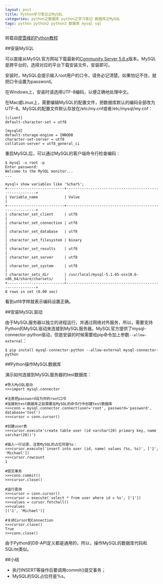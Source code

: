 ```yaml
---
layout: post
title: Python学习笔记之MySQL
categories: python之数据库 python之学习笔记 数据库之MySQL
tags: python python2 python3 数据库 mysql sql
---
```


转载自[廖雪峰的Python教程](http://www.liaoxuefeng.com/wiki/0014316089557264a6b348958f449949df42a6d3a2e542c000/0014320107391860b39da6901ed41a296e574ed37104752000)

##安装MySQL

可以直接从MySQL官方网站下载最新的[Community Server 5.6.x](http://dev.mysql.com/downloads/mysql/5.6.html)版本。MySQL是跨平台的，选择对应的平台下载安装文件，安装即可。

安装时，MySQL会提示输入root用户的口令，请务必记清楚。如果怕记不住，就把口令设置为password。

在Windows上，安装时请选择UTF-8编码，以便正确地处理中文。

在Mac或Linux上，需要编辑MySQL的配置文件，把数据库默认的编码全部改为UTF-8。MySQL的配置文件默认存放在/etc/my.cnf或者/etc/mysql/my.cnf：

```
[client]
default-character-set = utf8

[mysqld]
default-storage-engine = INNODB
character-set-server = utf8
collation-server = utf8_general_ci
```

重启MySQL后，可以通过MySQL的客户端命令行检查编码：

```
$ mysql -u root -p
Enter password: 
Welcome to the MySQL monitor...
...

mysql> show variables like '%char%';
+--------------------------+--------------------------------------------------------+
| Variable_name            | Value                                               |
+--------------------------+--------------------------------------------------------+
| character_set_client     | utf8                                                 |
| character_set_connection | utf8                                                  |
| character_set_database   | utf8                                                 |
| character_set_filesystem | binary                                                |
| character_set_results    | utf8                                                 |
| character_set_server     | utf8                                                 |
| character_set_system     | utf8                                                 |
| character_sets_dir       | /usr/local/mysql-5.1.65-osx10.6-x86_64/share/charsets/     |
+--------------------------+--------------------------------------------------------+
8 rows in set (0.00 sec)
```

看到utf8字样就表示编码设置正确。

##安装MySQL驱动

由于MySQL服务器以独立的进程运行，并通过网络对外服务，所以，需要支持Python的MySQL驱动来连接到MySQL服务器。MySQL官方提供了mysql-connector-python驱动，但是安装的时候需要给pip命令加上参数`--allow-external`：

```
$ pip install mysql-connector-python --allow-external mysql-connector-python
```

##Python操作MySQL数据库

演示如何连接到MySQL服务器的test数据库：

```
#导入MySQL驱动
>>>import mysql.connector

#注意把password设为你的root口令
#连接到test数据库之前需要在MySQL的命令行中创建test数据库
>>>conn = mysql.connector.connect(user='root', password='password', database='test')
>>>cursor = conn.cursor()

#创建user表
>>>cursor.execute'create table user (id varchar(20) primary key, name varchar(20))')

#插入一行记录，注意MySQL的占位符是%s：
>>>cursor.execute('insert into user (id, name) values (%s, %s)', ['1', 'Michael'])
>>>cursor.rowcount
1

#提交事务
>>>conn.commit()
>>>cursor.close()

#运行查询
>>>cursor = conn.cursor()
>>>cursor = execute('select * from user where id = %s', ['1'])
>>>values = cursor.fetchall()
>>>values
[('1', 'Michael')]

#关闭Cursor和Connection
>>>cursor.close()
True
>>>conn.close()
```

由于Python的DB-API定义都是通用的，所以，操作MySQL的数据库代码和SQLite类似。

##小结

* 执行INSERT等操作后要调用commit()提交事务；
* MySQL的SQL占位符是%s。
